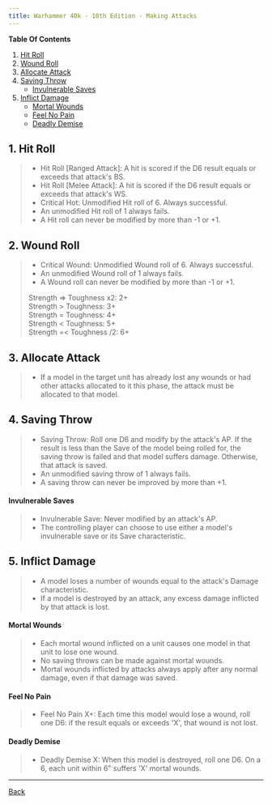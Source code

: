 ```yaml
---
title: Warhammer 40k - 10th Edition - Making Attacks
---
```


**Table Of Contents**
1. [Hit Roll](#1-hit-roll)
2. [Wound Roll](#2-wound-roll)
3. [Allocate Attack](#3-allocate-attack)
4. [Saving Throw](#4-saving-throw)
   - [Invulnerable Saves](#invulnerable-saves)
5. [Inflict Damage](#5-inflict-damage)
   - [Mortal Wounds](#mortal-wounds)
   - [Feel No Pain](#feel-no-pain)
   - [Deadly Demise](#deadly-demise)

## 1. Hit Roll
>- Hit Roll [Ranged Attack]: A hit is scored if the D6 result equals or exceeds that attack's BS.
>- Hit Roll [Melee Attack]: A hit is scored if the D6 result equals or exceeds that attack's WS.
>- Critical Hot: Unmodified Hit roll of 6. Always successful.
>- An unmodified Hit roll of 1 always fails.
>- A Hit roll can never be modified by more than -1 or +1.

## 2. Wound Roll
>- Critical Wound: Unmodified Wound roll of 6. Always successful.
>- An unmodified Wound roll of 1 always fails.
>- A Wound roll can never be modified by more than -1 or +1.
>
> Strength => Toughness x2: 2+  
> Strength > Toughness: 3+  
> Strength = Toughness: 4+  
> Strength < Toughness: 5+  
> Strength =< Toughness /2: 6+

## 3. Allocate Attack
>- If a model in the target unit has already lost any wounds or had other attacks allocated to it this phase, the attack must be allocated to that model.

## 4. Saving Throw
>- Saving Throw: Roll one D6 and modify by the attack's AP. If the result is less than the Save of the model being rolled for, the saving throw is failed and that model suffers damage. Otherwise, that attack is saved.
>- An unmodified saving throw of 1 always fails.
>- A saving throw can never be improved by more than +1.

#### Invulnerable Saves
>- Invulnerable Save: Never modified by an attack's AP.
>- The controlling player can choose to use either a model's invulnerable save or its Save characteristic.

## 5. Inflict Damage
>- A model loses a number of wounds equal to the attack's Damage characteristic.
>- If a model is destroyed by an attack, any excess damage inflicted by that attack is lost.

#### Mortal Wounds
>- Each mortal wound inflicted on a unit causes one model in that unit to lose one wound.
>- No saving throws can be made against mortal wounds.
>- Mortal wounds inflicted by attacks always apply after any normal damage, even if that damage was saved.

#### Feel No Pain
>- Feel No Pain X+: Each time this model would lose a wound, roll one D6: if the result equals or exceeds 'X', that wound is not lost.

#### Deadly Demise
>- Deadly Demise X: When this model is destroyed, roll one D6. On a 6, each unit within 6" suffers 'X' mortal wounds.

---
[Back](./index.md)